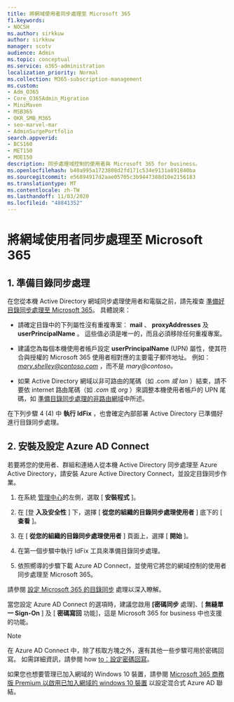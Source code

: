```yaml
---
title: 將網域使用者同步處理至 Microsoft 365
f1.keywords:
- NOCSH
ms.author: sirkkuw
author: sirkkuw
manager: scotv
audience: Admin
ms.topic: conceptual
ms.service: o365-administration
localization_priority: Normal
ms.collection: M365-subscription-management
ms.custom:
- Adm_O365
- Core_O365Admin_Migration
- MiniMaven
- MSB365
- OKR_SMB_M365
- seo-marvel-mar
- AdminSurgePortfolio
search.appverid:
- BCS160
- MET150
- MOE150
description: 同步處理域控制的使用者與 Microsoft 365 for business。
ms.openlocfilehash: b40a995a1723808d2fd171c534e9131a891840ba
ms.sourcegitcommit: e56894917d2aae05705c3b9447388d10e2156183
ms.translationtype: MT
ms.contentlocale: zh-TW
ms.lasthandoff: 11/03/2020
ms.locfileid: "48841352"
---
```

# <a name="synchronize-domain-users-to-microsoft-365"></a>將網域使用者同步處理至 Microsoft 365

## <a name="1-prepare-for-directory-synchronization"></a>1. 準備目錄同步處理 

在您從本機 Active Directory 網域同步處理使用者和電腦之前，請先複查 [準備好目錄同步處理至 Microsoft 365](https://docs.microsoft.com/microsoft-365/enterprise/prepare-for-directory-synchronization)。 具體說來：

   - 請確定目錄中的下列屬性沒有重複專案： **mail** 、 **proxyAddresses** 及 **userPrincipalName** 。 這些值必須是唯一的，而且必須移除任何重複專案。
   
   - 建議您為每個本機使用者帳戶設定 **userPrincipalName** (UPN) 屬性，使其符合與授權的 Microsoft 365 使用者相對應的主要電子郵件地址。 例如： *mary.shelley@contoso.com* ，而不是 *mary@contoso。*
   
   - 如果 Active Directory 網域以非可路由的尾碼（如 .com *或* *lan* ）結束，請不要依 internet 路由尾碼（如 *.com* 或 *org* ）來調整本機使用者帳戶的 UPN 尾碼，如 [準備目錄同步處理的非路由網域](https://docs.microsoft.com/microsoft-365/enterprise/prepare-a-non-routable-domain-for-directory-synchronization)中所述。 

在下列步驟 4 (4) 中 **執行 IdFix** ，也會確定內部部署 Active Directory 已準備好進行目錄同步處理。

## <a name="2-install-and-configure-azure-ad-connect"></a>2. 安裝及設定 Azure AD Connect

若要將您的使用者、群組和連絡人從本機 Active Directory 同步處理至 Azure Active Directory，請安裝 Azure Active Directory Connect，並設定目錄同步作業。 

 1. 在系統 [管理中心](https://go.microsoft.com/fwlink/p/?linkid=2024339)的左側，選取 [ **安裝程式** ]。

 2. 在 [登 **入及安全性** ] 下，選擇 [ **從您的組織的目錄同步處理使用者** ] 底下的 [ **查看** ]。

 3. 在 [ **從您的組織的目錄同步處理使用者** ] 頁面上，選擇 [ **開始** ]。

 4. 在第一個步驟中執行 IdFix 工具來準備目錄同步處理。

 5. 依照嚮導的步驟下載 Azure AD Connect，並使用它將您的網域控制的使用者同步處理至 Microsoft 365。


請參閱 [設定 Microsoft 365 的目錄同步](https://docs.microsoft.com/microsoft-365/enterprise/set-up-directory-synchronization) 處理以深入瞭解。

當您設定 Azure AD Connect 的選項時，建議您啟用 **[密碼同步** 處理]、[ **無縫單一 Sign-On** ] 及 [ **密碼寫回** 功能]，這是 Microsoft 365 for business 中也支援的功能。

> [!NOTE]
> 在 Azure AD Connect 中，除了核取方塊之外，還有其他一些步驟可用於密碼回寫。 如需詳細資訊，請參閱 how [to：設定密碼回寫](https://docs.microsoft.com/azure/active-directory/authentication/howto-sspr-writeback)。 

如果您也想要管理已加入網域的 Windows 10 裝置，請參閱 [Microsoft 365 商務版 Premium 以啟用已加入網域的 windows 10 裝置](manage-windows-devices.md) 以設定混合式 Azure AD 聯結。 